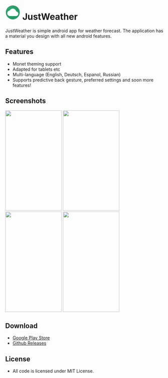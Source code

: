 # ![App logo](app/src/main/res/mipmap-mdpi/ic_launcher.png) JustWeather


JustWeather is simple android app for weather forecast. The application has a material you design with all new android features.

## Features
 - Monet theming support
 - Adapted for tablets etc
 - Multi-language (English, Deutsch, Espanol, Russian)
 - Supports predictive back gesture, preferred settings and soon more features!

## Screenshots
<img src="https://github.com/jjewuz/JustWeather/assets/53698992/68aa3f9c-e879-4c66-bf61-7a403d12c7b2" width="180" height="320" />
<img src="https://github.com/jjewuz/JustWeather/assets/53698992/c11b90a9-0478-4596-824d-2e02dc8b8593" width="180" height="320" />
<img src="https://github.com/jjewuz/JustWeather/assets/53698992/d5c472d6-7d84-4830-887d-95f77866d7e7" width="180" height="320" />
<img src="https://github.com/jjewuz/JustWeather/assets/53698992/e973a2fe-2d4d-47d0-ae37-27de60ce1199" width="180" height="320" />

## Download
 - [Google Play Store](https://play.google.com/store/apps/details?id=com.jjewuz.justweather)
 - [Github Releases](https://github.com/jjewuz/JustWeather/releases)

## License
- All code is licensed under MIT License.
